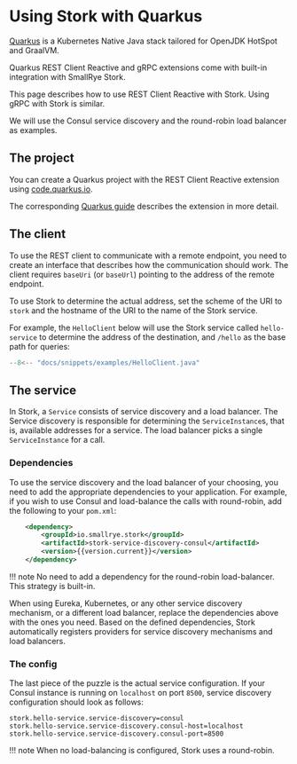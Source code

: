 # Using Stork with Quarkus

[Quarkus](https://quarkus.io) is a Kubernetes Native Java stack tailored for OpenJDK HotSpot and GraalVM.

Quarkus REST Client Reactive and gRPC extensions come with built-in integration with SmallRye Stork.

This page describes how to use REST Client Reactive with Stork. Using gRPC with Stork is similar.

We will use the Consul service discovery and the round-robin load balancer as examples.

## The project

You can create a Quarkus project with the REST Client Reactive extension using [code.quarkus.io](https://code.quarkus.io).

The corresponding [Quarkus guide](https://quarkus.io/guides/rest-client-reactive) describes the extension in more detail.

## The client

To use the REST client to communicate with a remote endpoint, you need to create an interface that describes how the communication should work.
The client requires `baseUri` (or `baseUrl`) pointing to the address of the remote endpoint.

To use Stork to determine the actual address, set the scheme of the URI to `stork` and the hostname of the URI to the name of the Stork service.


For example, the `HelloClient` below will use the Stork service called `hello-service` to determine the address of the destination, and `/hello` as the base path for queries:
```java linenums="1"
--8<-- "docs/snippets/examples/HelloClient.java"
```

## The service
In Stork, a `Service` consists of service discovery and a load balancer. 
The Service discovery is responsible for determining the `ServiceInstance`s, that is, available addresses for a service. 
The load balancer picks a single `ServiceInstance` for a call.

### Dependencies
To use the service discovery and the load balancer of your choosing, you need to add the appropriate dependencies to your application. 
For example, if you wish to use Consul and load-balance the calls with round-robin, add the following to your `pom.xml`:
```xml
    <dependency>
        <groupId>io.smallrye.stork</groupId>
        <artifactId>stork-service-discovery-consul</artifactId>
        <version>{{version.current}}</version>
    </dependency>
```


!!! note
No need to add a dependency for the round-robin load-balancer. This strategy is built-in.


When using Eureka, Kubernetes, or any other service discovery mechanism, or a different load balancer, replace the dependencies above with the ones you need.
Based on the defined dependencies, Stork automatically registers providers for service discovery mechanisms and load balancers.

### The config
The last piece of the puzzle is the actual service configuration. 
If your Consul instance is running on `localhost` on port `8500`, service discovery configuration should look as follows:

```properties
stork.hello-service.service-discovery=consul
stork.hello-service.service-discovery.consul-host=localhost
stork.hello-service.service-discovery.consul-port=8500
```

!!! note
When no load-balancing is configured, Stork uses a round-robin.
